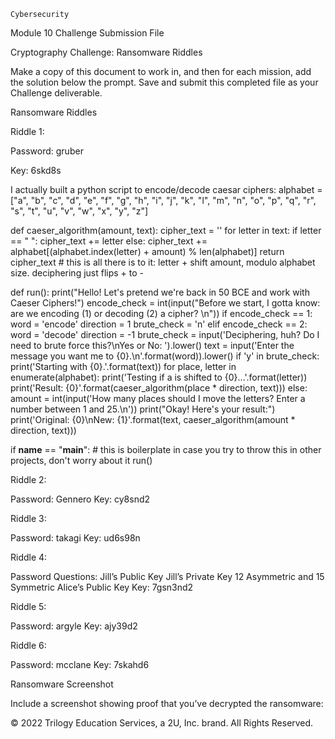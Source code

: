     Cybersecurity
Module 10 Challenge Submission File


Cryptography Challenge: Ransomware Riddles

Make a copy of this document to work in, and then for each mission, add the solution below the prompt. Save and submit this completed file as your Challenge deliverable.


Ransomware Riddles

Riddle 1:

Password: gruber

Key: 6skd8s

I actually built a python script to encode/decode caesar ciphers:
alphabet = ["a", "b", "c", "d", "e", "f", "g", "h", "i", "j", "k", "l", "m", "n", "o", "p", "q", "r", "s", "t", "u", "v", "w", "x", "y", "z"]

def caeser_algorithm(amount, text):
    cipher_text = ''
    for letter in text:
        if letter == " ":
            cipher_text += letter
        else:
            cipher_text += alphabet[(alphabet.index(letter) + amount) % len(alphabet)]
    return cipher_text
    # this is all there is to it: letter + shift amount, modulo alphabet size. deciphering just flips + to -

def run(): 
    print("Hello! Let's pretend we're back in 50 BCE and work with Caeser Ciphers!")
    encode_check = int(input("Before we start, I gotta know: are we encoding (1) or decoding (2) a cipher? \n"))
    if encode_check == 1:
        word = 'encode'
        direction = 1
        brute_check = 'n'
    elif encode_check == 2:
        word = 'decode'
        direction = -1
        brute_check = input('Deciphering, huh? Do I need to brute force this?\nYes or No: ').lower()
    text = input('Enter the message you want me to {0}.\n'.format(word)).lower()
    if 'y' in brute_check:
        print('Starting with {0}.'.format(text))
        for place, letter in enumerate(alphabet):
            print('Testing if a is shifted to {0}...'.format(letter))
            print('Result: {0}'.format(caeser_algorithm(place * direction, text)))
    else:
        amount = int(input('How many places should I move the letters? Enter a number between 1 and 25.\n'))
        print("Okay! Here's your result:")
        print('Original: {0}\nNew: {1}'.format(text, caeser_algorithm(amount * direction, text)))


if __name__ == "__main__":
    # this is boilerplate in case you try to throw this in other projects, don't worry about it
    run()





Riddle 2:

Password: Gennero
Key: cy8snd2


Riddle 3:

Password: takagi
Key: ud6s98n


Riddle 4:

Password Questions:
Jill’s Public Key
Jill’s Private Key
12 Asymmetric and 15 Symmetric
Alice’s Public Key
Key: 7gsn3nd2




Riddle 5:

Password: argyle
Key: ajy39d2


Riddle 6:

Password: mcclane
Key: 7skahd6


Ransomware Screenshot

Include a screenshot showing proof that you’ve decrypted the ransomware:






© 2022 Trilogy Education Services, a 2U, Inc. brand. All Rights Reserved.
